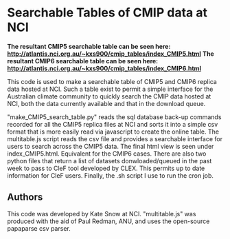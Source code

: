# Searchable Tables of CMIP data at NCI
  
**The resultant CMIP5 searchable table can be seen here: http://atlantis.nci.org.au/~kxs900/cmip_tables/index_CMIP5.html**
**The resultant CMIP6 searchable table can be seen here: http://atlantis.nci.org.au/~kxs900/cmip_tables/index_CMIP6.html**

This code is used to make a searchable table of CMIP5 and CMIP6 replica data hosted at NCI. Such a table exist to permit a simple interface for the Australian climate community to quickly search the CMIP data hosted at NCI, both the data currently available and that in the download queue.

"make_CMIP5_search_table.py" reads the sql database back-up commands recorded for all the CMIP5 replica files at NCI and sorts it into a simple csv format that is more easily read via javascript to create the online table. The multitable.js script reads the csv file and provides a searchable interface for users to search across the CMIP5 data. The final html view is seen under index_CMIP5.html. Equivalent for the CMIP6 cases. There are also two python files that return a list of datasets donwloaded/queued in the past week to pass to CleF tool developed by CLEX. This permits up to date information for CleF users. Finally, the .sh script I use to run the cron job.

## Authors

This code was developed by Kate Snow at NCI. "multitable.js" was produced with the aid of Paul Redman, ANU, and uses the open-source papaparse csv parser.


